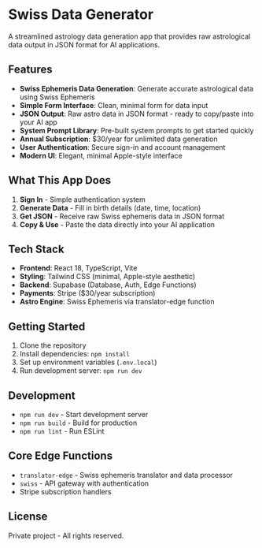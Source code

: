 # Swiss Data Generator

A streamlined astrology data generation app that provides raw astrological data output in JSON format for AI applications.

## Features

- **Swiss Ephemeris Data Generation**: Generate accurate astrological data using Swiss Ephemeris
- **Simple Form Interface**: Clean, minimal form for data input
- **JSON Output**: Raw astro data in JSON format - ready to copy/paste into your AI app
- **System Prompt Library**: Pre-built system prompts to get started quickly
- **Annual Subscription**: $30/year for unlimited data generation
- **User Authentication**: Secure sign-in and account management
- **Modern UI**: Elegant, minimal Apple-style interface

## What This App Does

1. **Sign In** - Simple authentication system
2. **Generate Data** - Fill in birth details (date, time, location)
3. **Get JSON** - Receive raw Swiss ephemeris data in JSON format
4. **Copy & Use** - Paste the data directly into your AI application

## Tech Stack

- **Frontend**: React 18, TypeScript, Vite
- **Styling**: Tailwind CSS (minimal, Apple-style aesthetic)
- **Backend**: Supabase (Database, Auth, Edge Functions)
- **Payments**: Stripe ($30/year subscription)
- **Astro Engine**: Swiss Ephemeris via translator-edge function

## Getting Started

1. Clone the repository
2. Install dependencies: `npm install`
3. Set up environment variables (`.env.local`)
4. Run development server: `npm run dev`

## Development

- `npm run dev` - Start development server
- `npm run build` - Build for production
- `npm run lint` - Run ESLint

## Core Edge Functions

- `translator-edge` - Swiss ephemeris translator and data processor
- `swiss` - API gateway with authentication
- Stripe subscription handlers

## License

Private project - All rights reserved.

